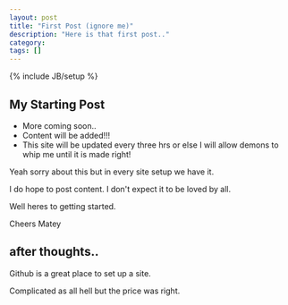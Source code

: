 ```yaml
---
layout: post
title: "First Post (ignore me)"
description: "Here is that first post.."
category: 
tags: []
---
```

{% include JB/setup %}

## My Starting Post

* More coming soon.. 
* Content will be added!!!
* This site will be updated every three hrs or else I will allow demons to whip me until it is made right!

Yeah sorry about this but in every site setup we have it. 

I do hope to post content. I don't expect it to be loved by all.

Well heres to getting started.

Cheers Matey

## after thoughts..

Github is a great place to set up a site. 

Complicated as all hell but the price was right.
